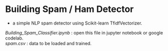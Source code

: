 # Building Spam / Ham Detector
- a simple NLP spam detector using Scikit-learn TfidfVectorizer.

<i>Building_Spam_Classifier.ipynb</i> : open this file in jupyter notebook or google codelab.
<br>
<i>spam.csv</i> : data to be loaded and trained.


